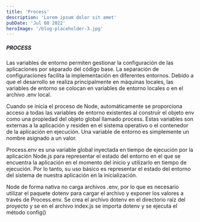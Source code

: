 ```yaml
---
title: 'Process'
description: 'Lorem ipsum dolor sit amet'
pubDate: 'Jul 08 2022'
heroImage: '/blog-placeholder-3.jpg'
---
```



##### PROCESS
Las variables de entorno permiten gestionar la configuración de las aplicaciones por separado del código base. La separación de configuraciones facilita la implementación en diferentes entornos. Debido a que el desarrollo se realiza principalmente en máquinas locales, las variables de entorno se colocan en variables de entorno locales o en el archivo .env local.

Cuando se inicia el proceso de Node, automáticamente se proporciona acceso a todas las variables de entorno existentes al construir el objeto env como una propiedad del objeto global llamado process.  Estas variables son externas a la aplicación y residen en el sistema operativo o el contenedor de la aplicación en ejecución. Una variable de entorno es simplemente un nombre asignado a un valor.

Process.env es una variable global inyectada en tiempo de ejecución por la aplicación Node.js para representar el estado del entorno en el que se encuentra la aplicación en el momento del inicio y utilizarlo en tiempo de ejecución. Por lo tanto, su uso básico es representar el estado del entorno del sistema de nuestra aplicación en la inicialización.

Node de forma nativa no carga archivos .env, por lo que es necesario utilizar el paquete dotenv para cargar el archivo y exponer los valores a través de Process.env. Se crea el archivo dotenv en el directorio raíz del proyecto y se en el archivo index.js se importa dotenv y se ejecuta el método config()
